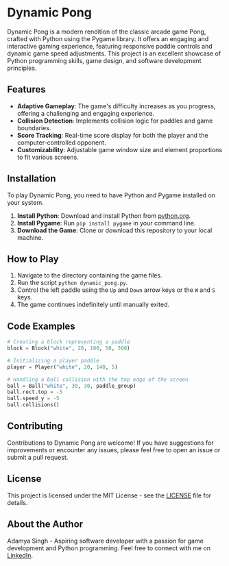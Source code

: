 # Dynamic Pong

Dynamic Pong is a modern rendition of the classic arcade game Pong, crafted with Python using the Pygame library. It offers an engaging and interactive gaming experience, featuring responsive paddle controls and dynamic game speed adjustments. This project is an excellent showcase of Python programming skills, game design, and software development principles.

## Features

- **Adaptive Gameplay**: The game's difficulty increases as you progress, offering a challenging and engaging experience.
- **Collision Detection**: Implements collision logic for paddles and game boundaries.
- **Score Tracking**: Real-time score display for both the player and the computer-controlled opponent.
- **Customizability**: Adjustable game window size and element proportions to fit various screens.

## Installation

To play Dynamic Pong, you need to have Python and Pygame installed on your system.

1. **Install Python**: Download and install Python from [python.org](https://www.python.org/downloads/).
2. **Install Pygame**: Run `pip install pygame` in your command line.
3. **Download the Game**: Clone or download this repository to your local machine.

## How to Play

1. Navigate to the directory containing the game files.
2. Run the script `python dynamic_pong.py`.
3. Control the left paddle using the `Up` and `Down` arrow keys or the `W` and `S` keys.
4. The game continues indefinitely until manually exited.

## Code Examples

```python
# Creating a block representing a paddle
block = Block("white", 20, 100, 50, 300)
```

```python
# Initializing a player paddle
player = Player("white", 20, 140, 5)
```

```python
# Handling a ball collision with the top edge of the screen
ball = Ball("white", 30, 30, paddle_group)
ball.rect.top = -5
ball.speed_y = -5
ball.collisions()
```

## Contributing

Contributions to Dynamic Pong are welcome! If you have suggestions for improvements or encounter any issues, please feel free to open an issue or submit a pull request.

## License

This project is licensed under the MIT License - see the [LICENSE](LICENSE.md) file for details.

## About the Author

Adamya Singh - Aspiring software developer with a passion for game development and Python programming. Feel free to connect with me on [LinkedIn](https://www.linkedin.com/in/adamya-singh-0a8746184/).